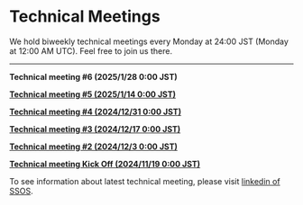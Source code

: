 # Technical Meetings

We hold biweekly technical meetings every Monday at 24:00 JST (Monday at 12:00 AM UTC). Feel free to join us there.

---------
**Technical meeting #6 (2025/1/28 0:00 JST)**

**[Technical meeting #5 (2025/1/14 0:00 JST)](https://github.com/user-attachments/files/18403576/technical_meeting.5_20250113.pdf)**

**[Technical meeting #4 (2024/12/31 0:00 JST)](https://github.com/user-attachments/files/18307102/SSOS_Technical_Meeting_.4_20241230_a.pdf)**

**[Technical meeting #3 (2024/12/17 0:00 JST)](https://github.com/user-attachments/files/18265162/SSOS_Technical_Meeting_.3_20241216.pdf)**

**[Technical meeting #2 (2024/12/3 0:00 JST)](https://github.com/user-attachments/files/18270096/SSOS_Technical_Meeting_.2_20241202.pdf)**

**[Technical meeting Kick Off (2024/11/19 0:00 JST)](https://github.com/user-attachments/files/18265125/SSOS_Technical_Meeting_.1Kickoff_20241118.pdf)**

To see information about latest technical meeting, please visit [linkedin of SSOS](https://www.linkedin.com/company/space-station-os/).
